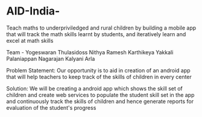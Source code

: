 # AID-India-
Teach maths to underpriviledged and rural children by building a mobile app that will track the math skills learnt by students, and iteratively learn and excel at math skills

Team - Yogeswaran Thulasidoss
       Nithya Ramesh
       Karthikeya Yakkali
       Palaniappan Nagarajan
       Kalyani Arla
       
Problem Statement: Our opportunity is to aid in creation of an android app that will help teachers to keep track of the skills of children in every center
 
Solution: We will be creating a android app which shows the skill set of children and create web services to populate the student skill set in the app and continuously track the skills of children and hence generate reports for evaluation of the student's progress
